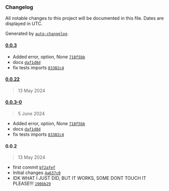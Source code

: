 ### Changelog

All notable changes to this project will be documented in this file. Dates are displayed in UTC.

Generated by [`auto-changelog`](https://github.com/CookPete/auto-changelog).

#### [0.0.3](https://github.com/RescoDevelopment/lords/compare/0.0.22...0.0.3)

- Added error, option, None [`718f5bb`](https://github.com/RescoDevelopment/lords/commit/718f5bb2e9742cdd607cfcc70d851c38d690cb59)
- docs [`daf1d8d`](https://github.com/RescoDevelopment/lords/commit/daf1d8dd04efec2cdbea7573a700ae479e553c4f)
- fix tests imports [`83302c4`](https://github.com/RescoDevelopment/lords/commit/83302c4da434a4614d645f97da39a1c6ac216315)

#### [0.0.22](https://github.com/RescoDevelopment/lords/compare/0.0.3-0...0.0.22)

> 13 May 2024

#### [0.0.3-0](https://github.com/RescoDevelopment/lords/compare/0.0.2...0.0.3-0)

> 5 June 2024

- Added error, option, None [`718f5bb`](https://github.com/RescoDevelopment/lords/commit/718f5bb2e9742cdd607cfcc70d851c38d690cb59)
- docs [`daf1d8d`](https://github.com/RescoDevelopment/lords/commit/daf1d8dd04efec2cdbea7573a700ae479e553c4f)
- fix tests imports [`83302c4`](https://github.com/RescoDevelopment/lords/commit/83302c4da434a4614d645f97da39a1c6ac216315)

#### 0.0.2

> 13 May 2024

- first commit [`bf2afef`](https://github.com/RescoDevelopment/lords/commit/bf2afefdd9e3275c23d417eff70cf7b4446cd040)
- Initial changes [`4a637c0`](https://github.com/RescoDevelopment/lords/commit/4a637c07350690ca8305398dba9c481ed80db866)
- IDK WHAT I JUST DID, BUT IT WORKS, SOME DONT TOUCH IT PLEASE!!! [`190bb29`](https://github.com/RescoDevelopment/lords/commit/190bb29e56fe34d9cfe52d7124348c48406af204)
